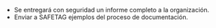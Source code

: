 
* Se entregará con seguridad un informe completo a la organización.
* Enviar a SAFETAG ejemplos del proceso de documentación.
